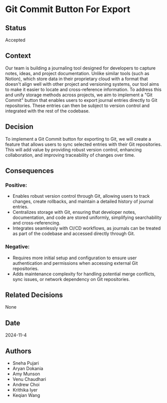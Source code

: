 # Git Commit Button For Export

## Status
Accepted

## Context
Our team is building a journaling tool designed for developers to capture notes, ideas, and project documentation. Unlike similar tools (such as Notion), which store data in their proprietary cloud with a format that doesn't align well with other project and versioning systems, our tool aims to make it easier to locate and cross-reference information. To address this and unify storage methods across projects, we aim to implement a "Git Commit" button that enables users to export journal entries directly to Git repositories. These entries can then be subject to version control and integrated with the rest of the codebase.

## Decision
To implement a Git Commit button for exporting to Git, we will create a feature that allows users to sync selected entries with their Git repositories. This will add value by providing robust version control, enhancing collaboration, and improving traceability of changes over time.

## Consequences
### Positive:
-	Enables robust version control through Git, allowing users to track changes, create rollbacks, and maintain a detailed history of journal entries.
-	Centralizes storage with Git, ensuring that developer notes, documentation, and code are stored uniformly, simplifying searchability and cross-referencing.
-	Integrates seamlessly with CI/CD workflows, as journals can be treated as part of the codebase and accessed directly through Git.

### Negative:
-	Requires more initial setup and configuration to ensure user authentication and permissions when accessing external Git repositories.
-	Adds maintenance complexity for handling potential merge conflicts, sync issues, or network dependency on Git repositories.

## Related Decisions
None

## Date
2024-11-4

## Authors
- Sneha Pujari
- Aryan Dokania
- Amy Munson
- Venu Chaudhari
- Andrew Choi
- Krithika Iyer
- Keqian Wang